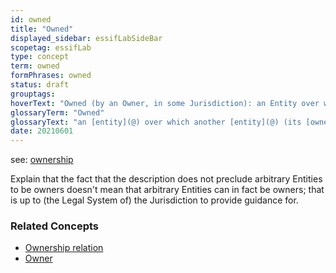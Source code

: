 ```yaml
---
id: owned
title: "Owned"
displayed_sidebar: essifLabSideBar
scopetag: essifLab
type: concept
term: owned
formPhrases: owned
status: draft
grouptags:
hoverText: "Owned (by an Owner, in some Jurisdiction): an Entity over which another Entity (its Owner) has the power (duty, right) to enjoy it, dispose of it and control it; that power is limited to (the scope of) that Jurisdiction, and by its rules."
glossaryTerm: "Owned"
glossaryText: "an [entity](@) over which another [entity](@) (its [owner](@)) has the power (duty, right) to enjoy it, dispose of it and control it; that power is limited to (the scope of) that [jurisdiction](@), and by its rules."
date: 20210601
---
```


see: [ownership](@)

Explain that the fact that the description does not preclude arbitrary Entities to be owners doesn't mean that arbitrary Entities can in fact be owners; that is up to (the Legal System of) the Jurisdiction to provide guidance for.

### Related Concepts
- [Ownership relation](ownership@)
- [Owner](@)